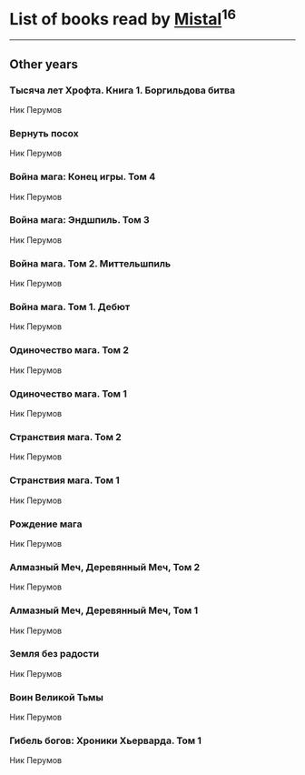 # List of books read by [Mistal](http://vk.com/id30558181)<sup>16</sup>
---

## Other years

### Тысяча лет Хрофта. Книга 1. Боргильдова битва
Ник Перумов


### Вернуть посох
Ник Перумов


### Война мага: Конец игры. Том 4
Ник Перумов


### Война мага: Эндшпиль. Том 3
Ник Перумов


### Война мага. Том 2. Миттельшпиль
Ник Перумов


### Война мага. Том 1. Дебют
Ник Перумов


### Одиночество мага. Том 2
Ник Перумов


### Одиночество мага. Том 1
Ник Перумов


### Странствия мага. Том 2
Ник Перумов


### Странствия мага. Том 1
Ник Перумов


### Рождение мага
Ник Перумов


### Алмазный Меч, Деревянный Меч, Том 2
Ник Перумов


### Алмазный Меч, Деревянный Меч, Том 1
Ник Перумов


### Земля без радости
Ник Перумов


### Воин Великой Тьмы
Ник Перумов


### Гибель богов: Хроники Хьерварда. Том 1
Ник Перумов



